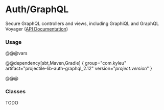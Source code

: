 # Auth/GraphQL

Secure GraphQL controllers and views, including GraphiQL and GraphQL Voyager ([API Documentation](../api/projectile-lib-auth-graphql/com/kyleu/projectile/index.html))

### Usage

@@@vars

@@dependency[sbt,Maven,Gradle] {
  group="com.kyleu"
  artifact="projectile-lib-auth-graphql_2.12"
  version="$project.version$"
}

@@@

### Classes

TODO

